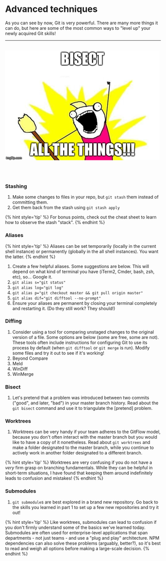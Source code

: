 # Advanced techniques
As you can see by now, Git is very powerful.  There are many more things it can do, but here are some of the most common ways to "level up" your newly acquired Git skills!

<hr><br>

<div>
    <img src="6-meme.jpg">
</div>

<br><br>

### Stashing

1. Make some changes to files in your repo, but `git stash` them instead of committing them.
1. Get them back from the stash using `git stash apply`

{% hint style='tip' %}
For bonus points, check out the cheat sheet to learn how to observe the stash "stack".
{% endhint %}

### Aliases

{% hint style='tip' %}
Aliases can be set temporarily (locally in the current shell instance) or permanently (globally in the all shell instances).  You want the latter.
{% endhint %}

1. Create a few helpful aliases.  Some suggestions are below.  This will depend on what kind of terminal you have (iTerm2, Cmder, bash, zsh, etc), so... Google it.
  1. `git alias s="git status"`
  1. `git alias log="git log"`
  1. `git alias p="git checkout master && git pull origin master"`
  1. `git alias dif="git difftool --no-prompt"`
1. Ensure your aliases are permanent by closing your terminal completely and restarting it.  (Do they still work?  They should!)

### Diffing
1. Consider using a tool for comparing unstaged changes to the original version of a file.  Some options are below (some are free, some are not).  These tools often include instructions for configuring Git to use its process by default (when `git difftool` or `git merge` is run).  Modify some files and try it out to see if it's working!
  1. Beyond Compare
  1. Meld
  1. WinDiff
  1. WinMerge

### Bisect
1. Let's pretend that a problem was introduced between two commits ("good", and later, "bad") in your master branch history.  Read about the `git bisect` command and use it to triangulate the [pretend] problem.

### Worktrees
1. Worktrees can be very handy if your team adheres to the GitFlow model, because you don't often interact with the master branch but you would like to have a copy of it nonetheless.  Read about `git worktrees` and make a folder designated to the master branch, while you continue to actively work in another folder designated to a different branch.

{% hint style='tip' %}
Worktrees are very confusing if you do not have a *very* firm grasp on branching fundamentals.  While they can be helpful in short-term situations, I have found that keeping them around indefinitely leads to confusion and mistakes!
{% endhint %}

### Submodules
1. `git submodule`s are best explored in a brand new repository.  Go back to the skills you learned in part 1 to set up a few new repositories and try it out!

{% hint style='tip' %}
Like worktrees, submodules can lead to confusion if you don't firmly understand some of the basics we've learned today.  Submodules are often used for enterprise-level applications that span departments - not just teams - and use a "plug and play" architecture.  NPM dependencies can also solve these problems (arguably, better?), so it's best to read and weigh all options before making a large-scale decision.
{% endhint %}
